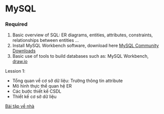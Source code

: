 # MySQL


### Required

1. Basic overview of SQL: ER diagrams, entities, attributes, constraints, relationships between entities ...
2. Install MySQL Workbench software, download here [MySQL Community Downloads](https://dev.mysql.com/downloads/installer/)
3. Basic use of tools to build databases such as: MySQL Workbench, [draw.io](https://app.diagrams.net/)


Lession 1: 

- Tổng quan về cơ sở dữ liệu: Trường thông tin attribute
- Mô hình thực thể quan hệ ER
- Các bước thiết kế CSDL
- Thiết kế cơ sở dữ liệu

[Bài tập về nhà ](https://github.com/anhhducnguyen/MySQL/issues/44)
